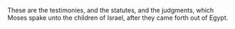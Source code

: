 These are the testimonies, and the statutes, and the judgments, which Moses spake unto the children of Israel, after they came forth out of Egypt.
